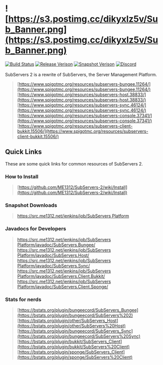 # ![https://s3.postimg.cc/dikyxlz5v/Sub_Banner.png](https://s3.postimg.cc/dikyxlz5v/Sub_Banner.png)
[![Build Status](https://src.me1312.net/jenkins/job/SubServers%20Platform/badge/icon)](https://src.me1312.net/jenkins/job/SubServers%20Platform/) 
[![Release Verison](https://img.shields.io/github/release/ME1312/SubServers-2/all.svg)](https://github.com/ME1312/SubServers-2/releases) [![Snapshot Verison](https://img.shields.io/badge/dynamic/xml.svg?label=snapshot&url=https%3A%2F%2Fsrc.me1312.net%2Fmaven%2Fnet%2FME1312%2FSubServers%2FSubServers.Bungee%2Fmaven-metadata.xml&query=%2F%2Fversioning%2Frelease&colorB=blue)](https://src.me1312.net/jenkins/job/SubServers%20Platform/) [![Discord](https://img.shields.io/discord/307936188134850560.svg)](https://discord.gg/gKWpT2K)<br><br>
SubServers 2 is a rewrite of SubServers, the Server Management Platform.<br>
> [https://www.spigotmc.org/resources/subservers-bungee.11264/](https://www.spigotmc.org/resources/subservers-bungee.11264/)<br>
> [https://www.spigotmc.org/resources/subservers-host.38833/](https://www.spigotmc.org/resources/subservers-host.38833/)<br>
> [https://www.spigotmc.org/resources/subservers-sync.46124/](https://www.spigotmc.org/resources/subservers-sync.46124/)<br>
> [https://www.spigotmc.org/resources/subservers-console.37341/](https://www.spigotmc.org/resources/subservers-console.37341/)<br>
> [https://www.spigotmc.org/resources/subservers-client-bukkit.15506/](https://www.spigotmc.org/resources/subservers-client-bukkit.15506/)

## Quick Links
These are some quick links for common resources of SubServers 2.

### How to Install
> [https://github.com/ME1312/SubServers-2/wiki/Install](https://github.com/ME1312/SubServers-2/wiki/Install)

### Snapshot Downloads
> [https://src.me1312.net/jenkins/job/SubServers Platform](https://src.me1312.net/jenkins/job/SubServers%20Platform)

### Javadocs for Developers
> [https://src.me1312.net/jenkins/job/SubServers Platform/javadoc/SubServers.Bungee/](https://src.me1312.net/jenkins/job/SubServers%20Platform/javadoc/SubServers.Bungee/)<br>
> [https://src.me1312.net/jenkins/job/SubServers Platform/javadoc/SubServers.Host/](https://src.me1312.net/jenkins/job/SubServers%20Platform/javadoc/SubServers.Host/)<br>
> [https://src.me1312.net/jenkins/job/SubServers Platform/javadoc/SubServers.Sync/](https://src.me1312.net/jenkins/job/SubServers%20Platform/javadoc/SubServers.Sync/)<br>
> [https://src.me1312.net/jenkins/job/SubServers Platform/javadoc/SubServers.Client.Bukkit/](https://src.me1312.net/jenkins/job/SubServers%20Platform/javadoc/SubServers.Client.Bukkit/)<br>
> [https://src.me1312.net/jenkins/job/SubServers Platform/javadoc/SubServers.Client.Sponge/](https://src.me1312.net/jenkins/job/SubServers%20Platform/javadoc/SubServers.Client.Sponge/)

### Stats for nerds
> [https://bstats.org/plugin/bungeecord/SubServers_Bungee](https://bstats.org/plugin/bungeecord/SubServers%202)<br>
> [https://bstats.org/plugin/other/SubServers_Host](https://bstats.org/plugin/other/SubServers%20Host)<br>
> [https://bstats.org/plugin/bungeecord/SubServers_Sync](https://bstats.org/plugin/bungeecord/SubServers%20Sync)<br>
> [https://bstats.org/plugin/bukkit/SubServers_Client](https://bstats.org/plugin/bukkit/SubServers%20Client)<br>
> [https://bstats.org/plugin/sponge/SubServers_Client](https://bstats.org/plugin/sponge/SubServers%20Client)

